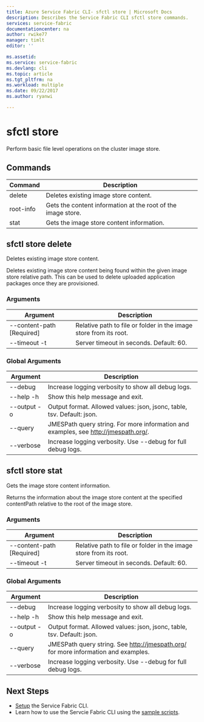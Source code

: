 ```yaml
---
title: Azure Service Fabric CLI- sfctl store | Microsoft Docs
description: Describes the Service Fabric CLI sfctl store commands.
services: service-fabric
documentationcenter: na
author: rwike77
manager: timlt
editor: ''

ms.assetid: 
ms.service: service-fabric
ms.devlang: cli
ms.topic: article
ms.tgt_pltfrm: na
ms.workload: multiple
ms.date: 09/22/2017
ms.author: ryanwi

---
```

# sfctl store
Perform basic file level operations on the cluster image store.

## Commands

|Command|Description|
| --- | --- |
|    delete| Deletes existing image store content.|
|    root-info| Gets the content information at the root of the image store.|
|    stat  | Gets the image store content information.|


## sfctl store delete
Deletes existing image store content.

Deletes existing image store content being found within the given image store relative path. This can be used to delete uploaded application packages once they are provisioned.

### Arguments

|Argument|Description|
| --- | --- |
| --content-path [Required]| Relative path to file or folder in the image store from its root.|
| --timeout -t          | Server timeout in seconds.  Default: 60.|

### Global Arguments

|Argument|Description|
| --- | --- |
| --debug               | Increase logging verbosity to show all debug logs.|
| --help -h             | Show this help message and exit.|
| --output -o           | Output format.  Allowed values: json, jsonc, table, tsv.  Default:           json.|
| --query               | JMESPath query string. For more information and examples, see http://jmespath.org/.|
| --verbose             | Increase logging verbosity. Use --debug for full debug logs.|

## sfctl store stat
Gets the image store content information.

Returns the information about the image store content at the specified contentPath relative
        to the root of the image store.

### Arguments

|Argument|Description|
| --- | --- |
| --content-path [Required]| Relative path to file or folder in the image store from its root.|
| --timeout -t          | Server timeout in seconds.  Default: 60.|

### Global Arguments

|Argument|Description|
| --- | --- |
| --debug               | Increase logging verbosity to show all debug logs.|
| --help -h             | Show this help message and exit.|
| --output -o           | Output format.  Allowed values: json, jsonc, table, tsv.  Default:           json.|
| --query               | JMESPath query string. See http://jmespath.org/ for more information           and examples.|
| --verbose             | Increase logging verbosity. Use --debug for full debug logs.|

## Next Steps
- [Setup](service-fabric-cli.md) the Service Fabric CLI.
- Learn how to use the Servcie Fabric CLI using the [sample scripts](/azure/service-fabric/scripts/sfctl-upgrade-application).